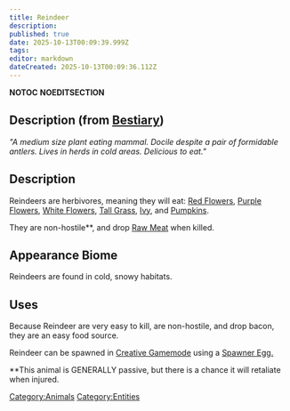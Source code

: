```yaml
---
title: Reindeer
description: 
published: true
date: 2025-10-13T00:09:39.999Z
tags: 
editor: markdown
dateCreated: 2025-10-13T00:09:36.112Z
---
```


__NOTOC__ __NOEDITSECTION__

## Description (from [Bestiary]( "wikilink"))

*"A medium size plant eating mammal. Docile despite a pair of formidable
antlers. Lives in herds in cold areas. Delicious to eat."*

## Description

Reindeers are herbivores, meaning they will eat: [Red
Flowers](../Recipaedia/Plants/Red_Flower.md "wikilink"), [Purple
Flowers](../Recipaedia/Plants/Purple_Flower.md "wikilink"), [White
Flowers](../Recipaedia/Plants/White_Flower.md "wikilink"), [Tall Grass](../Recipaedia/Plants/Tall_Grass.md "wikilink"),
[Ivy](../Recipaedia/Plants/Ivy.md "wikilink"), and [Pumpkins](../Recipaedia/Plants/Pumpkin.md "wikilink").

They are non-hostile\*\*, and drop [Raw Meat](Raw_Meat "wikilink") when
killed.

## Appearance Biome

Reindeers are found in cold, snowy habitats.

## Uses

Because Reindeer are very easy to kill, are non-hostile, and drop bacon,
they are an easy food source.

Reindeer can be spawned in [Creative
Gamemode](http://survivalcraftgame.wikia.com/wiki/Creative_Gamemode)
using a [Spawner
Egg.](http://survivalcraftgame.wikia.com/wiki/Creative_Eggs)

\*\*This animal is GENERALLY passive, but there is a chance it will
retaliate when injured.

[Category:Animals](Category:Animals "wikilink")
[Category:Entities](Category:Entities "wikilink")